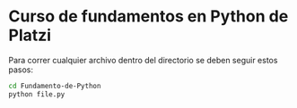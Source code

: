 # Curso de fundamentos en Python de Platzi

Para correr cualquier archivo dentro del directorio se deben seguir estos pasos:

```sh
cd Fundamento-de-Python
python file.py
```